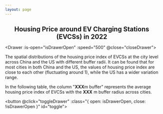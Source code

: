 ```yaml
---
layout: page
---
```

<!-- # Spatial Distributions of the Housing Price Index of EV charging stations (EVCSs) at the City Level in 2022 -->
# Housing Price around EV Charging Stations (EVCSs) in 2022

<Drawer :is-open="isDrawerOpen" :speed="500" @close="closeDrawer">
    <cityDetails>
        <div class="note custom-block github-alert">
            <p>The spatial distributions of the housing price index of EVCSs at the city level across China and the US with different buffer radii. It can be found that for most cities in both China and the US, the values of housing price index are close to each other (fluctuating around 1), while the US has a wider variation range.</p>
            <p>In the following table, the column "<b>XXX</b>m buffer" represents the average housing price index of EVCSs with the <b>XXX</b> m buffer radius across cities.</p>
        </div>
    </cityDetails>
</Drawer>

<button @click="toggleDrawer" :class="{ open: isDrawerOpen, close: !isDrawerOpen }" id="toggle">
</button>

<LeafletMap :mainScript :center="mapCenter" :zoom="mapZoom" ref="map" />


<script setup>
    import LeafletMap from '@/components/LeafletMap.vue';
    import { ref, watch } from 'vue';
    import { initGeoJsonLayer } from "@/layers/geojsonlayer.js";
    import { data } from '@/loader/D.data.js';
    import { initSelectAndButtonControl } from '@/layers/controls/selectAndButton.js'; // 引入自定义控件

    import Drawer from "@/components/Drawer.vue";
    import cityDetails from "@/layouts/cityDetails.vue";

    import { useCityStore } from '@/stores/cityStore';
    import { computed } from 'vue';


    const cityStore = useCityStore();

    const selectedCity = computed(() => cityStore.selectedCity);

    const colorsets = [
        ['#f7fbff','#deebf7','#c6dbef','#9ecae1','#6baed6','#4292c6','#2171b5','#08519c','#08306b'], // blue
        // ['#ffffd9','#edf8b1','#c7e9b4','#7fcdbb','#41b6c4','#1d91c0','#225ea8','#253494','#081d58'], // blue-green
        // ['#ffffe5','#f7fcb9','#d9f0a3','#addd8e','#78c679','#41ab5d','#238443','#006837','#004529'], // green
        // ['#f7f4f9','#e7e1ef','#d4b9da','#c994c7','#df65b0','#e7298a','#ce1256','#980043','#67001f'], // red
        // ['#fcfbfd','#efedf5','#dadaeb','#bcbddc','#9e9ac8','#807dba','#6a51a3','#54278f','#3f007d'], // purple
        // ['#fff5eb','#fee6ce','#fdd0a2','#fdae6b','#fd8d3c','#f16913','#d94801','#a63603','#7f2704'], // orange
        // ['#fff7f3','#fde0dd','#fcc5c0','#fa9fb5','#f768a1','#dd3497','#ae017e','#7a0177','#49006a'], // pink
    ];

    let isDrawerOpen = ref(false);

    const toggleDrawer = () => {
        isDrawerOpen.value = !isDrawerOpen.value;
    };

    const closeDrawer = () => {
        isDrawerOpen.value = false;
    };

    // 只要 selectedRegion 不为空就打开抽屉
    watch(selectedCity, (newVal) => {
        if (newVal) {
            isDrawerOpen.value = true;
        }
    });

    const clickCallback = function (properties) {
        if (properties){
            cityStore.updateSelectedCity(properties);
            cityStore.updateSelectedColumn(this._legendName);
        } else {
            cityStore.updateSelectedCity(null);
            cityStore.updateSelectedColumn(null);
        }
    };

    const mapCenter = ref([39.8283, -98.5795]);
    const mapZoom = ref(4);

    function mainScript(L, mapInstance, layerControl) {

        initGeoJsonLayer();
        initSelectAndButtonControl();

        const D_geoJsonLayer = L.geoJsonLayer('300m buffer', clickCallback);

        const D_Colors = colorsets[0];
        D_geoJsonLayer.setColors(D_Colors);

        // layerControl.addOverlay(D_geoJsonLayer, 'Housing Price Index of EVCSs');

        D_geoJsonLayer.addTo(mapInstance);
        
        const {cn, us} = data;
        D_geoJsonLayer.appendData(cn, (d) => parseFloat(d.properties["300m buffer"]));
        D_geoJsonLayer.appendData(us, (d) => parseFloat(d.properties["300m buffer"]));

        D_geoJsonLayer.setColumn("300m buffer", D_Colors);
        D_geoJsonLayer.update();

        const columns = D_geoJsonLayer.getColumns();

        // console.log(columns);
        // console.log(D_geoJsonLayer);

        const selectAndButtonControl = L.control.selectAndButton({
            columns: columns,
            buttonName: 'Show',
            info: 'Select a column to show',
            onButtonClick: function (selectedColumn) {
                const index = columns.indexOf(selectedColumn);
                D_geoJsonLayer.setColumn(selectedColumn, D_Colors);
            }
        });

        selectAndButtonControl.addTo(mapInstance);

        return D_geoJsonLayer;
    }



</script>


<style scoped>
    h1 {
        font-size: 1.5em;
        color: var(--vp-c-brand-1);
        text-align: center;
    }


    #toggle.open {
    background-color: #ff1100b0;
    border-radius: 50%;
    width: 10px;
    height: 10px;
    }

    #toggle.close {
        background-color: #00ff08b0;
        border-radius: 50%;
        width: 10px;
        height: 10px;
    }
</style>